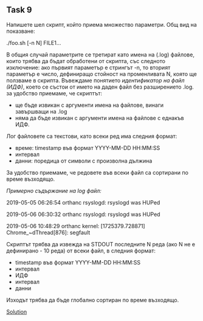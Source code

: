 ## Task 9

Напишете шел скрипт, който приема множество параметри. Общ вид на показване: 

./foo.sh [-n N] FILE1...

В общия случай параметрите се третират като имена на (.log) файлове, които трябва да бъдат обработени от скрипта, със следното
изключение: ако първият параметър е стрингът -n, то вторият параметър е число, дефиниращо стойност на променливата N, 
която ще ползваме в скрипта. Въвеждаме понятието *идентификатор на файл (ИДФ)*, което се състои от името на даден файл без
разширението .log. за удобство приемаме, че скриптът:

* ще бъде извикан с аргументи имена на файлове, винаги завършващи на .log
* няма да бъде извикан с аргументи имена на файлове с еднакъв ИДФ.

Лог файловете са текстови, като всеки ред има следния формат:

* време: timestamp във формат YYYY-MM-DD HH:MM:SS
* интервал
* данни: поредица от символи с произволна дължина

За удобство приемаме, че редовете във всеки файл са сортирани по време възходящо.

*Примерно съдържание на log файл:*

2019-05-05 06:26:54 orthanc rsyslogd: rsyslogd was HUPed

2019-05-06 06:30:32 orthanc rsyslogd: rsyslogd was HUPed

2019-05-06 10:48:29 orthanc kernel: [1725379.728871] Chrome_~dThread[876]: segfault

Скриптът трябва да извежда на STDOUT последните N реда (ако N не е дефинирано - 10 реда) от всеки файл, в следния формат:

* timestamp във формат YYYY-MM-DD HH:MM:SS
* интервал
* ИДФ
* интервал
* данни

Изходът трябва да бъде глобално сортиран по време възходящо.

[Solution](https://github.com/Svetlin12/Linux-Shell-and-C-files/blob/master/FMITasks/Task09-Solution.sh)

